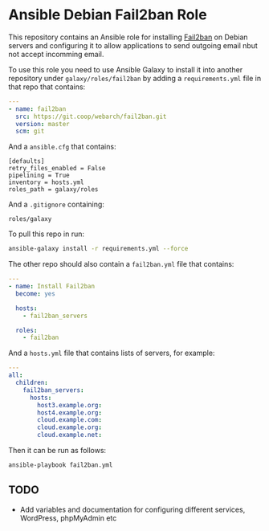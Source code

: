 # Ansible Debian Fail2ban Role 

This repository contains an Ansible role for installing [Fail2ban](https://fail2ban.org/) on Debian servers and configuring it to allow applications to send outgoing email nbut not accept incomming email.

To use this role you need to use Ansible Galaxy to install it into another repository under `galaxy/roles/fail2ban` by adding a `requirements.yml` file in that repo that contains:

```yml
---
- name: fail2ban
  src: https://git.coop/webarch/fail2ban.git
  version: master
  scm: git
```

And a `ansible.cfg` that contains:

```
[defaults]
retry_files_enabled = False
pipelining = True
inventory = hosts.yml
roles_path = galaxy/roles

```

And a `.gitignore` containing:

```
roles/galaxy
```

To pull this repo in run:

```bash
ansible-galaxy install -r requirements.yml --force 
```

The other repo should also contain a `fail2ban.yml` file that contains:

```yml
---
- name: Install Fail2ban
  become: yes

  hosts:
    - fail2ban_servers

  roles:
    - fail2ban
```

And a `hosts.yml` file that contains lists of servers, for example:

```yml
---
all:
  children:
    fail2ban_servers:
      hosts:
        host3.example.org:
        host4.example.org:
        cloud.example.com:
        cloud.example.org:
        cloud.example.net:
```

Then it can be run as follows:

```bash
ansible-playbook fail2ban.yml 
```

## TODO

* Add variables and documentation for configuring different services, WordPress, phpMyAdmin etc 
